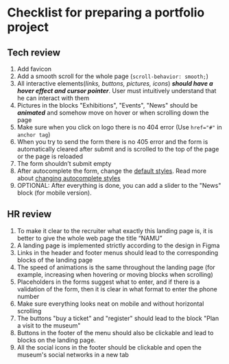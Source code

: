 
# Checklist for preparing a portfolio project

## Tech review

1. Add favicon
2. Add a smooth scroll for the whole page (`scroll-behavior: smooth;`)
3. All interactive elements(*links, buttons, pictures, icons*) ***should have a hover effect and cursor pointer***. User must intuitively understand that he can interact with them
4. Pictures in the blocks "Exhibitions", "Events", "News" should be ***animated*** and somehow move on hover or when scrolling down the page
5. Make sure when you click on logo there is no 404 error (Use `href="#"` in `anchor tag`)
6. When you try to send the form there is no 405 error and the form is automatically cleared after submit and is scrolled to the top of the page or the page is reloaded
7. The form shouldn’t submit empty
8. After autocomplete the form, change the [default styles](https://user-images.githubusercontent.com/52370890/146189569-ff5e5387-d2bc-4781-ab8d-fd507582512e.png). Read more about [changing autocomplete styles](https://css-tricks.com/snippets/css/change-autocomplete-styles-webkit-browsers/)
9. OPTIONAL: After everything is done, you can add a slider to the "News" block (for mobile version).

## HR review

1. To make it clear to the recruiter what exactly this landing page is, it is better to give the whole web page the title “NAMU”
2. A landing page is implemented strictly according to the design in Figma
3. Links in the header and footer menus should lead to the corresponding blocks of the landing page
4. The speed of animations is the same throughout the landing page (for example, increasing when hovering or moving blocks when scrolling)
5. Placeholders in the forms suggest what to enter, and if there is a validation of the form, then it is clear in what format to enter the phone number
6. Make sure everything looks neat on mobile and without horizontal scrolling
7. The buttons "buy a ticket" and "register" should lead to the block "Plan a visit to the museum"
8. Buttons in the footer of the menu should also be clickable and lead to blocks on the landing page.
9. All the social icons in the footer should be clickable and open the museum's social networks in a new tab
